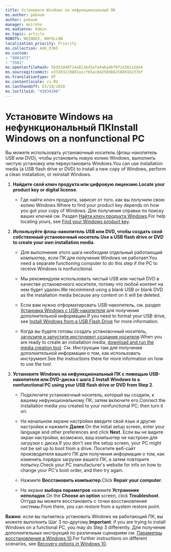 ```yaml
---
title: Установите Windows на нефункциональный ПК
ms.author: pebaum
author: pebaum
manager: mnirkhe
ms.audience: Admin
ms.topic: article
ROBOTS: NOINDEX, NOFOLLOW
localization_priority: Priority
ms.collection: Adm_O365
ms.custom:
- "9001473"
- "3501"
ms.openlocfilehash: 5bd53d40f14a8116d2efa4a6a4bf0714381a2de4
ms.sourcegitcommit: e332b3229881a1cf65ac84250d88256081b237bf
ms.translationtype: HT
ms.contentlocale: ru-RU
ms.lasthandoff: 03/28/2020
ms.locfileid: "43034286"
---
```

# <a name="install-windows-on-a-nonfunctional-pc"></a><span data-ttu-id="20965-102">Установите Windows на нефункциональный ПК</span><span class="sxs-lookup"><span data-stu-id="20965-102">Install Windows on a nonfunctional PC</span></span>

<span data-ttu-id="20965-103">Вы можете использовать установочный носитель (флэш-накопитель USB или DVD), чтобы установить новую копию Windows, выполнить чистую установку или переустановить Windows.</span><span class="sxs-lookup"><span data-stu-id="20965-103">You can use installation media (a USB flash drive or DVD) to install a new copy of Windows, perform a clean installation, or reinstall Windows.</span></span>

1. <span data-ttu-id="20965-104">**Найдите свой ключ продукта или цифровую лицензию**.</span><span class="sxs-lookup"><span data-stu-id="20965-104">**Locate your product key or digital license**.</span></span>

    - <span data-ttu-id="20965-105">Где найти ключ продукта, зависит от того, как вы получили свою копию Windows.</span><span class="sxs-lookup"><span data-stu-id="20965-105">Where to find your product key depends on how you got your copy of Windows.</span></span> <span data-ttu-id="20965-106">Для получения справки по поиску ваших ключей см. Раздел [Найти ключ продукта Windows](https://support.microsoft.com/help/10749/windows-10-find-product-key).</span><span class="sxs-lookup"><span data-stu-id="20965-106">For help locating yours, see [Find your Windows product key](https://support.microsoft.com/help/10749/windows-10-find-product-key).</span></span> 

2. <span data-ttu-id="20965-107">**Используйте флэш-накопитель USB или DVD, чтобы создать свой собственный установочный носитель**.</span><span class="sxs-lookup"><span data-stu-id="20965-107">**Use a USB flash drive or DVD to create your own installation media**.</span></span>

    - <span data-ttu-id="20965-108">Для выполнения этого шага необходим отдельный работающий компьютер, если ПК для получения Windows не работает.</span><span class="sxs-lookup"><span data-stu-id="20965-108">You need a separate functioning computer to do this step if the PC to receive Windows is nonfunctional.</span></span>

    - <span data-ttu-id="20965-109">Мы рекомендуем использовать чистый USB или чистый DVD в качестве установочного носителя, потому что любой контент на нем будет удален.</span><span class="sxs-lookup"><span data-stu-id="20965-109">We recommend using a blank USB or blank DVD as the installation media because any content on it will be deleted.</span></span>

    - <span data-ttu-id="20965-110">Если вам нужно отформатировать USB-накопитель, см. раздел [Установка Windows с USB-накопителя](https://docs.microsoft.com/windows-hardware/manufacture/desktop/install-windows-from-a-usb-flash-drive) для получения дополнительной информации.</span><span class="sxs-lookup"><span data-stu-id="20965-110">If you need to format your USB drive, see [Install Windows from a USB Flash Drive](https://docs.microsoft.com/windows-hardware/manufacture/desktop/install-windows-from-a-usb-flash-drive) for more information.</span></span>

    - <span data-ttu-id="20965-111">Когда вы будете готовы создать установочный носитель, [загрузите и запустите инструмент создания носителя](https://www.microsoft.com/software-download/windows10).</span><span class="sxs-lookup"><span data-stu-id="20965-111">When you are ready to create an installation media, [download and run the media creation tool](https://www.microsoft.com/software-download/windows10).</span></span> <span data-ttu-id="20965-112">См. Инструкции там для получения дополнительной информации о том, как использовать инструмент.</span><span class="sxs-lookup"><span data-stu-id="20965-112">See the instructions there for more information on how to use the tool.</span></span>

3. <span data-ttu-id="20965-113">**Установите Windows на нефункциональный ПК с помощью USB-накопителя или DVD-диска с шага 2**.</span><span class="sxs-lookup"><span data-stu-id="20965-113">**Install Windows to a nonfunctional PC using your USB flash drive or DVD from Step 2**.</span></span>

    - <span data-ttu-id="20965-114">Подключите установочный носитель, который вы создали, к вашему нефункциональному ПК; затем включите его.</span><span class="sxs-lookup"><span data-stu-id="20965-114">Connect the installation media you created to your nonfunctional PC; then turn it on.</span></span>

    - <span data-ttu-id="20965-115">На начальном экране настройки введите свой язык и другие настройки и нажмите **Далее**.</span><span class="sxs-lookup"><span data-stu-id="20965-115">On the initial setup screen, enter your language and other preferences and click **Next**.</span></span> <span data-ttu-id="20965-116">Если вы не видите экран настройки, возможно, ваш компьютер не настроен для загрузки с диска.</span><span class="sxs-lookup"><span data-stu-id="20965-116">If you don't see the setup screen, your PC might not be set up to boot from a drive.</span></span> <span data-ttu-id="20965-117">Посетите веб-сайт производителя вашего ПК для получения информации о том, как изменить порядок загрузки вашего ПК, а затем повторите попытку.</span><span class="sxs-lookup"><span data-stu-id="20965-117">Check your PC manufacturer's website for info on how to change your PC's boot order, and then try again.</span></span>

    - <span data-ttu-id="20965-118">Нажмите **Восстановить компьютер**.</span><span class="sxs-lookup"><span data-stu-id="20965-118">Click **Repair your computer**.</span></span>

    - <span data-ttu-id="20965-119">На экране **выбора параметров** нажмите **Устранение неполадок**.</span><span class="sxs-lookup"><span data-stu-id="20965-119">On the **Choose an option** screen, click **Troubleshoot**.</span></span> <span data-ttu-id="20965-120">Оттуда вы можете восстановить с точки восстановления системы.</span><span class="sxs-lookup"><span data-stu-id="20965-120">From there, you can restore from a system restore point.</span></span>

<span data-ttu-id="20965-121">**Важно**: если вы пытаетесь установить Windows на работающий ПК, вы можете выполнить Шаг 3 по-другому.</span><span class="sxs-lookup"><span data-stu-id="20965-121">**Important**: if you are trying to install Windows on a functional PC, you may do Step 3 differently.</span></span> <span data-ttu-id="20965-122">Для получения дополнительных инструкций по различным сценариям см. [Параметры восстановления в Windows 10](https://support.microsoft.com/help/12415/windows-10-recovery-options).</span><span class="sxs-lookup"><span data-stu-id="20965-122">For further instructions on different scenarios, see [Recovery options in Windows 10](https://support.microsoft.com/help/12415/windows-10-recovery-options).</span></span>
